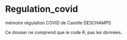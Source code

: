 # Regulation_covid
mémoire régulation COVID de Camille DESCHAMPS

Ce dossier ne comprend que le code R, pas les données.
